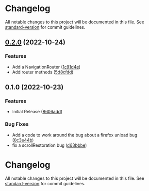 # Changelog

All notable changes to this project will be documented in this file. See [standard-version](https://github.com/conventional-changelog/standard-version) for commit guidelines.

## [0.2.0](https://github.com/hidekatsu-izuno/next-navigation-history/compare/v0.1.0...v0.2.0) (2022-10-24)


### Features

* Add a NavigationRouter ([1c91d4e](https://github.com/hidekatsu-izuno/next-navigation-history/commit/1c91d4e0a961b0b0adf2b525bb7734368226425e))
* Add router methods ([5d8cfdd](https://github.com/hidekatsu-izuno/next-navigation-history/commit/5d8cfdd10174e985357a97c70286848d774539ac))

## 0.1.0 (2022-10-23)


### Features

* Initial Release ([8606add](https://github.com/hidekatsu-izuno/next-navigation-history/commit/8606add22290e03296aef6c761fdf6eab4410776))


### Bug Fixes

* Add a code to work around the bug about a firefox unload bug ([0c3e44b](https://github.com/hidekatsu-izuno/next-navigation-history/commit/0c3e44b9386656b2fc284632784e6738c4a63c64))
* fix a scrollRestoration bug ([d63bbbe](https://github.com/hidekatsu-izuno/next-navigation-history/commit/d63bbbe1623b45a1b86651ccf8bd714f82def756))

# Changelog

All notable changes to this project will be documented in this file. See [standard-version](https://github.com/conventional-changelog/standard-version) for commit guidelines.
